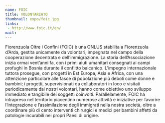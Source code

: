 ```yaml
---
name: FOIC
title: VOLONTARIATO
thumbnail: expo/foic.jpg
links:
 - http://www.foic.it/en/
mail:
---
```


Fiorenzuola Oltre i Confini (FOIC) è una ONLUS stabilita a Fiorenzuola d’Arda, gestita unicamente da volontari, impegnata nel campo della cooperazione decentrata e dell’immigrazione. La storia dell’Associazione inizia ormai vent’anni fa, con i primi aiuti umanitari consegnati ai campi profughi in Bosnia durante il conflitto balcanico. L’impegno internazionale tuttora prosegue, con progetti in Est Europa, Asia e Africa, con una attenzione particolare alle fasce di popolazione più deboli come donne e bambini; i progetti, supervisionati da collaboratori in loco e visitati periodicamente dai nostri volontari, hanno come obiettivo uno sviluppo immediato e tangibile dei soggetti coinvolti. Parallelamente, FOIC ha intrapreso nel territorio piacentino numerose attività e iniziative per favorire l’integrazione e l’assimilazione degli immigrati nella nostra società, oltre a coordinare più di cento interventi chirurgici e medici per bambini affetti da patologie incurabili nei propri Paesi di origine.
